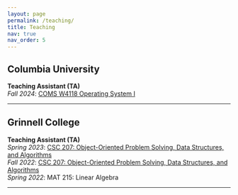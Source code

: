 ```yaml
---
layout: page
permalink: /teaching/
title: Teaching
nav: true
nav_order: 5
---
```


## Columbia University

**Teaching Assistant (TA)**  
_Fall 2024_:	[COMS W4118 Operating System I](https://www.cs.columbia.edu/~nieh/teaching/w4118/)

---

## Grinnell College

**Teaching Assistant (TA)**  
_Spring 2023_:	[CSC 207: Object-Oriented Problem Solving, Data Structures, and Algorithms](https://eliott-fernanda.cs.grinnell.edu/home/207_java/)  
_Fall 2022_:	[CSC 207: Object-Oriented Problem Solving, Data Structures, and Algorithms](https://jimenezp.cs.grinnell.edu/Courses/CSC207/2022Fa/syllabus/)  
_Spring 2022_:	MAT 215: Linear Algebra

---
